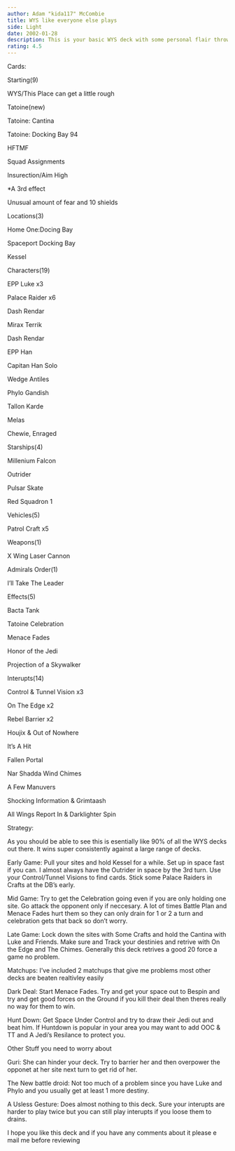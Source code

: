 ```yaml
---
author: Adam "kida117" McCombie
title: WYS like everyone else plays
side: Light
date: 2002-01-28
description: This is your basic WYS deck with some personal flair thrown in.
rating: 4.5
---
```

Cards: 

Starting(9)
WYS/This Place can get a little rough
Tatoine(new)
Tatoine: Cantina
Tatoine: Docking Bay 94
HFTMF
Squad Assignments
Insurection/Aim High
*A 3rd effect
Unusual amount of fear and 10 shields

Locations(3)
Home One:Docing Bay
Spaceport Docking Bay
Kessel

Characters(19)
EPP Luke x3
Palace Raider x6
Dash Rendar
Mirax Terrik
Dash Rendar
EPP Han
Capitan Han Solo
Wedge Antiles
Phylo Gandish
Tallon Karde
Melas
Chewie, Enraged

Starships(4)
Millenium Falcon
Outrider
Pulsar Skate
Red Squadron 1

Vehicles(5)
Patrol Craft x5

Weapons(1)
X Wing Laser Cannon

Admirals Order(1)
I’ll Take The Leader

Effects(5)
Bacta Tank
Tatoine Celebration
Menace Fades
Honor of the Jedi
Projection of a Skywalker

Interupts(14)
Control & Tunnel Vision x3
On The Edge x2
Rebel Barrier x2
Houjix & Out of Nowhere
It’s A Hit
Fallen Portal
Nar Shadda Wind Chimes
A Few Manuvers
Shocking Information & Grimtaash
All Wings Report In & Darklighter Spin


Strategy: 

As you should be able to see this is esentially like 90% of all the WYS decks out there.  It wins super consistently against a large range of decks.  
Early Game:  Pull your sites and hold Kessel for a while.  Set up in space fast if you can.  I almost always have the Outrider in space by the 3rd turn.  Use your Control/Tunnel Visions to find cards.  Stick some Palace Raiders in Crafts at the DB’s early.

Mid Game: Try to get the Celebration going even if you are only holding one site.  Go attack the opponent only if neccesary.  A lot of times Battle Plan and Menace Fades hurt them so they can only drain for 1 or 2 a turn and celebration gets that back so don’t worry.

Late Game: Lock down the sites with Some Crafts and hold the Cantina with Luke and Friends.  Make sure and Track your destinies and retrive with On the Edge and The Chimes.  Generally this deck retrives a good 20 force a game no problem.

Matchups: I’ve included 2 matchups that give me problems most other decks are beaten realtivley easily
Dark Deal: Start Menace Fades.  Try and get your space out to Bespin and try and get good forces on the Ground if you kill their deal then theres really no way for them to win.

Hunt Down: Get Space Under Control and try to draw their Jedi out and beat him.  If Huntdown is popular in your area you may want to add OOC & TT and A Jedi’s Resilance to protect you.  

Other Stuff you need to worry about

Guri: She can hinder your deck.  Try to barrier her and then overpower the opponet at her site next turn to get rid of her.

The New battle droid: Not too much of a problem since you have Luke and Phylo and you usually get at least 1 more destiny.

A Usless Gesture: Does almost nothing to this deck.  Sure your interupts are harder to play twice but you can still play interupts if you loose them to drains.  

I hope you like this deck and if you have any comments about it please e mail me before reviewing 